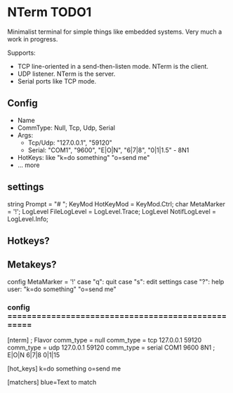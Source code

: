 # NTerm  TODO1

Minimalist terminal for simple things like embedded systems.
Very much a work in progress.

Supports:
- TCP line-oriented in a send-then-listen mode. NTerm is the client.
- UDP listener. NTerm is the server.
- Serial ports like TCP mode.

## Config

- Name
- CommType: Null, Tcp, Udp, Serial
- Args:
  - Tcp/Udp: "127.0.0.1", "59120"
  - Serial: "COM1", "9600", "E|O|N", "6|7|8", "0|1|1.5"  - 8N1
- HotKeys: like "k=do something"  "o=send me"
- ... more

## settings

string Prompt = "# ";
KeyMod HotKeyMod = KeyMod.Ctrl;
char MetaMarker = '!';
LogLevel FileLogLevel = LogLevel.Trace;
LogLevel NotifLogLevel = LogLevel.Info;


## Hotkeys?



## Metakeys?

config MetaMarker = '!'
case "q":  quit
case "s":  edit settings
case "?":  help
user: "k=do something"  "o=send me"



### config ==================================================

[nterm]
; Flavor
comm_type = null
comm_type = tcp 127.0.0.1 59120
comm_type = udp 127.0.0.1 59120
comm_type = serial COM1 9600 8N1 ; E|O|N 6|7|8 0|1|15

[hot_keys]
k=do something
o=send me

[matchers]
blue=Text to match

